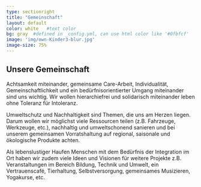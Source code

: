 ```yaml
---
type: sectionright
title: "Gemeinschaft"
layout: default
color: white   #text color
bg: gray  #defined in _config.yml, can use html color like '#0fbfcf'
image: 'img/own-Kinder3-blur.jpg'
image-size: 75%
---
```


## Unsere Gemeinschaft

Achtsamkeit miteinander, gemeinsame Care-Arbeit, Individualität, Gemeinschaftlichkeit und ein bedürfnisorientierter Umgang miteinander sind uns wichtig. Wir wollen hierarchiefrei und solidarisch miteinander leben ohne Toleranz für Intoleranz.

Umweltschutz und Nachhaltigkeit sind Themen, die uns am Herzen liegen. Darum wollen wir möglichst viele Ressourcen teilen (z.B. Fahrzeuge, Werkzeuge, etc.), nachhaltig und umweltschonend sanieren und bei unserem gemeinsamen Vorratshaltung auf regional, saisonale und ökologische Produkte achten.

Als lebenslustiger Haufen Menschen mit dem Bedürfnis der Integration im Ort haben wir zudem viele Ideen und Visionen für weitere Projekte z.B. Veranstaltungen im Bereich Bildung, Technik und Umwelt, ein Vertrauenscafé, Tierhaltung, Selbstversorgung, gemeinsames Musizieren, Yogakurse, etc.
